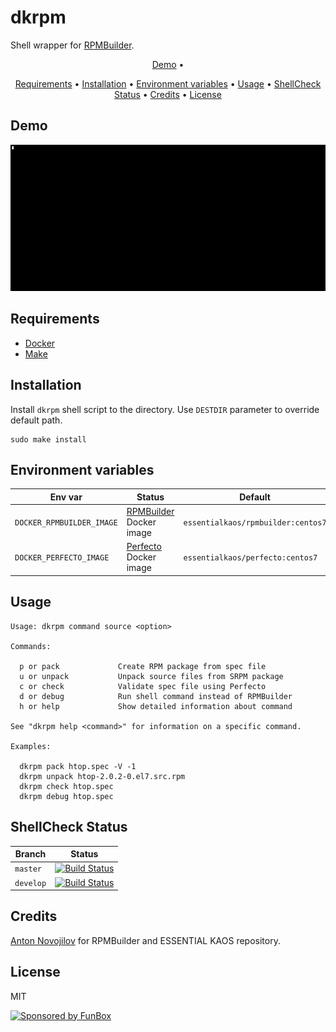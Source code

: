 # dkrpm

Shell wrapper for [RPMBuilder](https://github.com/essentialkaos/rpmbuilder).

<p align="center"><a href="#demo">Demo</a> • <p align="center"><a href="#requirements">Requirements</a> • <a href="#installation">Installation</a> • <a href="#environment-variables">Environment variables</a> • <a href="#usage">Usage</a> • <a href="#shellcheck-status">ShellCheck Status</a> • <a href="#credits">Credits</a> • <a href="#license">License</a></p>

## Demo

[![demo](demo.gif)](#usage)

## Requirements

- [Docker](https://docker.com/)
- [Make](https://www.gnu.org/software/make/manual/make.html)

## Installation

Install `dkrpm` shell script to the directory. Use `DESTDIR` parameter to override default path.

```shell
sudo make install
```

## Environment variables

| Env var | Status | Default |
|------------|--------|--------|
| `DOCKER_RPMBUILDER_IMAGE` | [RPMBuilder](https://github.com/essentialkaos/rpmbuilder) Docker image | `essentialkaos/rpmbuilder:centos7` |
| `DOCKER_PERFECTO_IMAGE` | [Perfecto](https://github.com/essentialkaos/perfecto) Docker image | `essentialkaos/perfecto:centos7` |

## Usage

```
Usage: dkrpm command source <option>

Commands:

  p or pack             Create RPM package from spec file
  u or unpack           Unpack source files from SRPM package
  c or check            Validate spec file using Perfecto
  d or debug            Run shell command instead of RPMBuilder
  h or help             Show detailed information about command

See "dkrpm help <command>" for information on a specific command.

Examples:

  dkrpm pack htop.spec -V -1
  dkrpm unpack htop-2.0.2-0.el7.src.rpm
  dkrpm check htop.spec
  dkrpm debug htop.spec
```

## ShellCheck Status

| Branch | Status |
|------------|--------|
| `master` | [![Build Status](https://github.com/funbox/dkrpm/workflows/ci/badge.svg?branch=master)](https://github.com/funbox/dkrpm) |
| `develop` | [![Build Status](https://github.com/funbox/dkrpm/workflows/ci/badge.svg?branch=develop)](https://github.com/funbox/dkrpm) |

## Credits

[Anton Novojilov](https://github.com/andyone) for RPMBuilder and ESSENTIAL KAOS repository.

## License

MIT

[![Sponsored by FunBox](https://funbox.ru/badges/sponsored_by_funbox_centered.svg)](https://funbox.ru)
